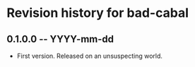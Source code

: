 # Revision history for bad-cabal

## 0.1.0.0 -- YYYY-mm-dd

* First version. Released on an unsuspecting world.
